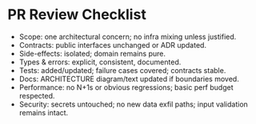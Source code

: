 # PR Review Checklist

- Scope: one architectural concern; no infra mixing unless justified.
- Contracts: public interfaces unchanged or ADR updated.
- Side-effects: isolated; domain remains pure.
- Types & errors: explicit, consistent, documented.
- Tests: added/updated; failure cases covered; contracts stable.
- Docs: ARCHITECTURE diagram/text updated if boundaries moved.
- Performance: no N+1s or obvious regressions; basic perf budget respected.
- Security: secrets untouched; no new data exfil paths; input validation remains intact.
